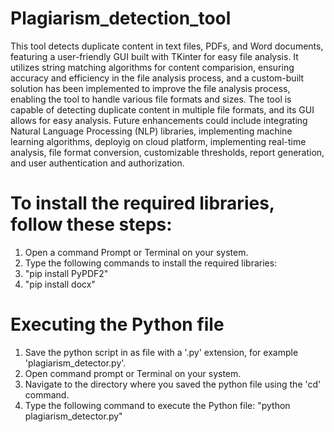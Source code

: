 # Plagiarism_detection_tool
This tool detects duplicate content in text files, PDFs, and Word documents, featuring a user-friendly GUI built with TKinter for easy file analysis. It utilizes string matching algorithms for content comparision, ensuring accuracy and efficiency in the file analysis process, and a custom-built solution has been implemented to improve the file analysis process, enabling the tool to handle various file formats and sizes. The tool is capable of detecting duplicate content in multiple file formats, and its GUI allows for easy analysis. Future enhancements could include integrating Natural Language Processing (NLP) libraries, implementing machine learning algorithms, deployig on cloud platform, implementing real-time analysis, file format conversion, customizable thresholds, report generation, and user authentication and authorization.
# To install the required libraries, follow these steps:
1. Open a command Prompt or Terminal on your system.
2. Type the following commands to install the required libraries:
3. "pip install PyPDF2"
4. "pip install docx"
# Executing the Python file
1. Save the python script in as file with a '.py' extension, for example 'plagiarism_detector.py'.
2. Open command prompt or Terminal on your system.
3. Navigate to the directory where you saved the python file using the 'cd' command.
4. Type the following command to execute the Python file:
"python plagiarism_detector.py"
 
